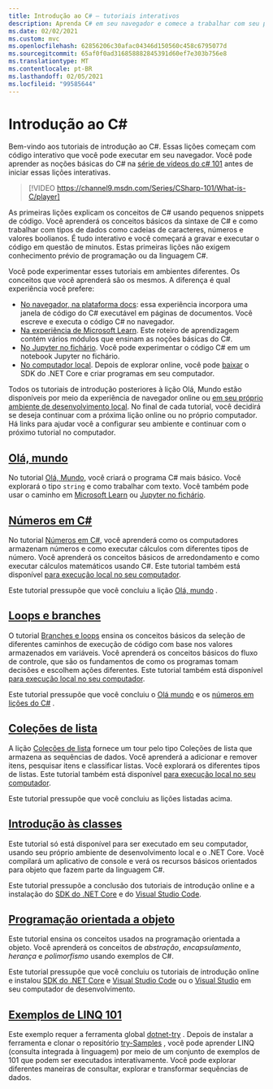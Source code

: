 ```yaml
---
title: Introdução ao C# – tutoriais interativos
description: Aprenda C# em seu navegador e comece a trabalhar com seu próprio ambiente de desenvolvimento
ms.date: 02/02/2021
ms.custom: mvc
ms.openlocfilehash: 62856206c30afac04346d150560c458c6795077d
ms.sourcegitcommit: 65af0f0ad316858882845391d60ef7e303b756e8
ms.translationtype: MT
ms.contentlocale: pt-BR
ms.lasthandoff: 02/05/2021
ms.locfileid: "99585644"
---
```

# <a name="introduction-to-c"></a>Introdução ao C\#

Bem-vindo aos tutoriais de introdução ao C#. Essas lições começam com código interativo que você pode executar em seu navegador. Você pode aprender as noções básicas do C# na [série de vídeos do c# 101](https://aka.ms/dotnet3-csharp) antes de iniciar essas lições interativas.

<!--markdownlint-disable MD034 -->
> [!VIDEO https://channel9.msdn.com/Series/CSharp-101/What-is-C/player]

As primeiras lições explicam os conceitos de C# usando pequenos snippets de código. Você aprenderá os conceitos básicos da sintaxe de C# e como trabalhar com tipos de dados como cadeias de caracteres, números e valores boolianos. É tudo interativo e você começará a gravar e executar o código em questão de minutos. Estas primeiras lições não exigem conhecimento prévio de programação ou da linguagem C#.

Você pode experimentar esses tutoriais em ambientes diferentes. Os conceitos que você aprenderá são os mesmos. A diferença é qual experiência você prefere:

- [No navegador, na plataforma docs](hello-world.yml): essa experiência incorpora uma janela de código do C# executável em páginas de documentos. Você escreve e executa o código C# no navegador.
- [Na experiência de Microsoft Learn](/learn/paths/csharp-first-steps/). Este roteiro de aprendizagem contém vários módulos que ensinam as noções básicas do C#.
- [No Jupyter no fichário](https://mybinder.org/v2/gh/dotnet/try-samples/master?filepath=hello-csharp%2Fhello-world.ipynb). Você pode experimentar o código C# em um notebook Jupyter no fichário.
- [No computador local](numbers-in-csharp-local.md). Depois de explorar online, você pode [baixar](https://dotnet.microsoft.com/download) o SDK do .NET Core e criar programas em seu computador.

Todos os tutoriais de introdução posteriores à lição Olá, Mundo estão disponíveis por meio da experiência de navegador online ou [em seu próprio ambiente de desenvolvimento local](local-environment.md). No final de cada tutorial, você decidirá se deseja continuar com a próxima lição online ou no próprio computador. Há links para ajudar você a configurar seu ambiente e continuar com o próximo tutorial no computador.

## <a name="hello-world"></a>[Olá, mundo](hello-world.yml)

No tutorial [Olá, Mundo](hello-world.yml), você criará o programa C# mais básico. Você explorará o tipo `string` e como trabalhar com texto. Você também pode usar o caminho em [Microsoft Learn](/learn/paths/csharp-first-steps/) ou [Jupyter no fichário](https://mybinder.org/v2/gh/dotnet/try-samples/master?filepath=hello-csharp%2Fhello-world.ipynb).

## <a name="numbers-in-c"></a>[Números em C#](numbers-in-csharp.yml)

No tutorial [Números em C#](numbers-in-csharp.yml), você aprenderá como os computadores armazenam números e como executar cálculos com diferentes tipos de número. Você aprenderá os conceitos básicos de arredondamento e como executar cálculos matemáticos usando C#. Este tutorial também está disponível [para execução local no seu computador](numbers-in-csharp-local.md).

Este tutorial pressupõe que você concluiu a lição [Olá, mundo](hello-world.yml) .

## <a name="branches-and-loops"></a>[Loops e branches](branches-and-loops.yml)

O tutorial [Branches e loops](branches-and-loops.yml) ensina os conceitos básicos da seleção de diferentes caminhos de execução de código com base nos valores armazenados em variáveis. Você aprenderá os conceitos básicos do fluxo de controle, que são os fundamentos de como os programas tomam decisões e escolhem ações diferentes. Este tutorial também está disponível [para execução local no seu computador](branches-and-loops-local.md).

Este tutorial pressupõe que você concluiu o [Olá mundo](hello-world.yml) e os [números em lições do C#](numbers-in-csharp.yml) .

## <a name="list-collection"></a>[Coleções de lista](list-collection.yml)

A lição [Coleções de lista](list-collection.yml) fornece um tour pelo tipo Coleções de lista que armazena as sequências de dados. Você aprenderá a adicionar e remover itens, pesquisar itens e classificar listas. Você explorará os diferentes tipos de listas. Este tutorial também está disponível [para execução local no seu computador](arrays-and-collections.md).

Este tutorial pressupõe que você concluiu as lições listadas acima.

## <a name="introduction-to-classes"></a>[Introdução às classes](introduction-to-classes.md)

Este tutorial só está disponível para ser executado em seu computador, usando seu próprio ambiente de desenvolvimento local e o .NET Core.
Você compilará um aplicativo de console e verá os recursos básicos orientados para objeto que fazem parte da linguagem C#.

Este tutorial pressupõe a conclusão dos tutoriais de introdução online e a instalação do [SDK do .NET Core](https://dotnet.microsoft.com/download) e do [Visual Studio Code](https://code.visualstudio.com/).

## <a name="object-oriented-programming"></a>[Programação orientada a objeto](object-oriented-programming.md)

Este tutorial ensina os conceitos usados na programação orientada a objeto. Você aprenderá os conceitos de *abstração*, *encapsulamento*, *herança* e *polimorfismo* usando exemplos de C#.

Este tutorial pressupõe que você concluiu os tutoriais de introdução online e instalou [SDK do .NET Core](https://dotnet.microsoft.com/download) e [Visual Studio Code](https://code.visualstudio.com/) ou o [Visual Studio](https://visualstudio.com) em seu computador de desenvolvimento.

## <a name="101-linq-samples"></a>[Exemplos de LINQ 101](https://github.com/dotnet/try-samples/tree/master/101-linq-samples)

Este exemplo requer a ferramenta global [dotnet-try](https://github.com/dotnet/try/blob/main/README.md#setup) . Depois de instalar a ferramenta e clonar o repositório [try-Samples](https://github.com/dotnet/try-samples) , você pode aprender LINQ (consulta integrada à linguagem) por meio de um conjunto de exemplos de 101 que podem ser executados interativamente. Você pode explorar diferentes maneiras de consultar, explorar e transformar sequências de dados.
